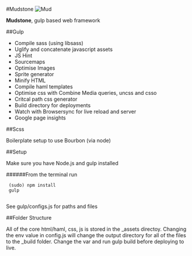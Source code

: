 #Mudstone
![Mud](http://ournameismud.co.uk/css/images/maps-icon.png)

**Mudstone**, gulp based web framework

##Gulp 

* Compile sass (using libsass)
* Uglify and concatenate javascript assets
* JS Hint
* Sourcemaps
* Optimise Images
* Sprite generator
* Minify HTML
* Compile haml templates
* Optimise css with Combine Media queries, uncss and csso
* Critcal path css generator
* Build directory for deployments
* Watch with Browsersync for live reload and server
* Google page insights 

##Scss 

Boilerplate setup to use Bourbon (via node)


##Setup

Make sure you have Node.js and gulp installed 

######From the terminal run
```
 (sudo) npm install
 gulp
 
```

See gulp/configs.js for paths and files

##Folder Structure

All of the core html/haml, css, js is stored in the _assets directoy.  Changing the env value in config.js will change the output directory for all of the files to the _build folder. Change the var and run gulp build before deploying to live. 


